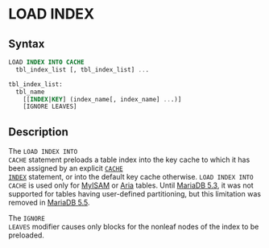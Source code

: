 # LOAD INDEX

## Syntax

```sql
LOAD INDEX INTO CACHE
  tbl_index_list [, tbl_index_list] ...

tbl_index_list:
  tbl_name
    [[INDEX|KEY] (index_name[, index_name] ...)]
    [IGNORE LEAVES]
```

## Description

The <code class="fixed" style="white-space:pre-wrap">LOAD INDEX INTO CACHE</code> statement preloads a table index into the key
cache to which it has been assigned by an explicit [<code class="fixed" style="white-space:pre-wrap">CACHE INDEX</code>](/sql-statements-structure/sql-statements/administrative-sql-statements/cache-index/)
statement, or into the default key cache otherwise. 
<code class="fixed" style="white-space:pre-wrap">LOAD INDEX INTO CACHE</code> is used only for [MyISAM](/kb/en/myisam/) or [Aria](/columns-storage-engines-and-plugins/storage-engines/aria/) tables. Until [MariaDB 5.3](/kb/en/what-is-mariadb-53/), it was not supported for tables
having user-defined partitioning, but this limitation was removed in [MariaDB 5.5](/kb/en/what-is-mariadb-55/).

The <code class="fixed" style="white-space:pre-wrap">IGNORE LEAVES</code> modifier causes only blocks for the nonleaf nodes of
the index to be preloaded.
